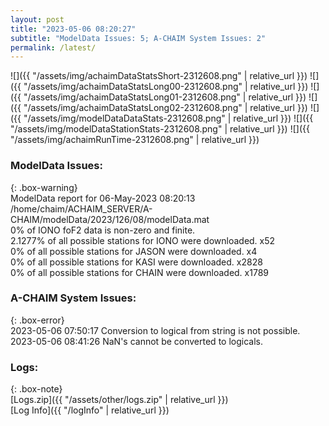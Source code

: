 ```yaml
---
layout: post
title: "2023-05-06 08:20:27"
subtitle: "ModelData Issues: 5; A-CHAIM System Issues: 2"
permalink: /latest/
---
```


![]({{ "/assets/img/achaimDataStatsShort-2312608.png" | relative_url }})
![]({{ "/assets/img/achaimDataStatsLong00-2312608.png" | relative_url }})
![]({{ "/assets/img/achaimDataStatsLong01-2312608.png" | relative_url }})
![]({{ "/assets/img/achaimDataStatsLong02-2312608.png" | relative_url }})
![]({{ "/assets/img/modelDataDataStats-2312608.png" | relative_url }})
![]({{ "/assets/img/modelDataStationStats-2312608.png" | relative_url }})
![]({{ "/assets/img/achaimRunTime-2312608.png" | relative_url }})


### ModelData Issues:  
  
{: .box-warning}  
 ModelData report for 06-May-2023 08:20:13   
 /home/chaim/ACHAIM_SERVER/A-CHAIM/modelData/2023/126/08/modelData.mat   
 0% of IONO foF2 data is non-zero and finite.   
 2.1277% of all possible stations for IONO were downloaded. x52   
 0% of all possible stations for JASON were downloaded. x4   
 0% of all possible stations for KASI were downloaded. x2828   
 0% of all possible stations for CHAIN were downloaded. x1789   
  
### A-CHAIM System Issues:  
  
{: .box-error}  
2023-05-06 07:50:17 Conversion to logical from string is not possible.  
2023-05-06 08:41:26 NaN's cannot be converted to logicals.  

### Logs:  
  
{: .box-note}  
[Logs.zip]({{ "/assets/other/logs.zip" | relative_url }})  
[Log Info]({{ "/logInfo" | relative_url }})  
